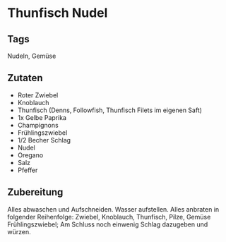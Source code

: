 # Thunfisch Nudel

## Tags

Nudeln, Gemüse

## Zutaten

- Roter Zwiebel
- Knoblauch
- Thunfisch (Denns, Followfish, Thunfisch Filets im eigenen Saft)
- 1x Gelbe Paprika
- Champignons
- Frühlingszwiebel
- 1/2 Becher Schlag
- Nudel
- Oregano
- Salz
- Pfeffer


## Zubereitung

Alles abwaschen und Aufschneiden.
Wasser aufstellen.
Alles anbraten in folgender Reihenfolge: Zwiebel, Knoblauch, Thunfisch, Pilze, Gemüse Frühlingszwiebel;
Am Schluss noch einwenig Schlag dazugeben und würzen.